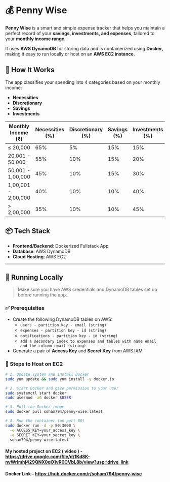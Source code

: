 # 💰 Penny Wise

**Penny Wise** is a smart and simple expense tracker that helps you maintain a perfect record of your **savings, investments, and expenses**, tailored to your **monthly income range**.

It uses **AWS DynamoDB** for storing data and is containerized using **Docker**, making it easy to run locally or host on an **AWS EC2 instance**.

## 🧠 How It Works

The app classifies your spending into 4 categories based on your monthly income:
- **Necessities**
- **Discretionary**
- **Savings**
- **Investments**

| Monthly Income (₹)      | Necessities (%) | Discretionary (%) | Savings (%) | Investments (%) |
|--------------------------|------------------|--------------------|--------------|------------------|
| ≤ 20,000                 | 65%              | 5%                 | 15%          | 15%              |
| 20,001 - 50,000          | 55%              | 10%                | 15%          | 20%              |
| 50,001 - 1,00,000        | 45%              | 10%                | 15%          | 30%              |
| 1,00,001 - 2,00,000      | 40%              | 10%                | 10%          | 40%              |
| > 2,00,000               | 35%              | 10%                | 10%          | 45%              |

## 📦 Tech Stack

- **Frontend/Backend**: Dockerized Fullstack App
- **Database**: AWS DynamoDB
- **Cloud Hosting**: AWS EC2

---

## 🚀 Running Locally

> Make sure you have AWS credentials and DynamoDB tables set up before running the app.

### ✅ Prerequisites

- Create the following DynamoDB tables on AWS:
  - `users - partition key - email (string)`
  - `expenses - partition key - id (string)`
  - `notifications - partition key - id (string)`
  - `add a secondary index to expenses and tables with name email and the column email (string)`
- Generate a pair of **Access Key** and **Secret Key** from AWS IAM

### 🐳 Steps to Host on EC2 

```bash
# 1. Update system and install Docker
sudo yum update && sudo yum install -y docker.io

# 2. Start Docker and give permission to your user
sudo systemctl start docker
sudo usermod -aG docker $USER

# 3. Pull the Docker image
sudo docker pull soham794/penny-wise:latest

# 4. Run the container (on port 80)
sudo docker run -d -p 80:3000 \
  -e ACCESS_KEY=your_access_key \
  -e SECRET_KEY=your_secret_key \
  soham794/penny-wise:latest
```

#### My hosted project on EC2 ( video ) - [https://drive.google.com/file/d/1Kd8K-nvWrImhj429QNX0qO1vR0CVbL8b/view?usp=drive_link ](https://drive.google.com/drive/folders/1UrgytXAOfEyC7XvMUwKdJiMioibpTWmI?usp=drive_link) 

#### Docker Link - https://hub.docker.com/r/soham794/penny-wise
